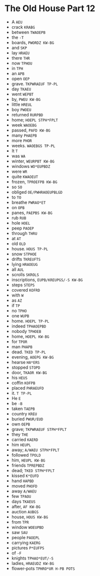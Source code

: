 # The Old House Part 12

* A `AEU`
* crack `KRABG`
* between `TWAOEPB`
* the `-T`
* boards, `PWORDZ KW-BG`
* and `SKP`
* lay `HRAEU`
* there `THR`
* now `TPHOU`
* in `TPH`
* an `APB`
* open `OEP`
* grave. `TKPWRAEUF TP-PL`
* day `TKAEU`
* went `WEPBT`
* by, `PWEU KW-BG`
* little `HREUL`
* boy `PWOEU`
* returned `RURPBD`
* home; `HOEPL STPH*FPLT`
* week `WAOEBG`
* passed, `PAFD KW-BG`
* many `PHAEPB`
* more `PHOR`
* weeks. `WAOEBGS TP-PL`
* It `T`
* was `WA`
* winter, `WEURPBT KW-BG`
* windows `WO*EUPBDZ`
* were `WR`
* quite `KWAOEUT`
* frozen, `TPROEFPB KW-BG`
* so `SO`
* obliged `OE/PWHRAOEUPBLGD`
* to `TO`
* breathe `PWRAO*ET`
* on `OPB`
* panes, `PAEPBS KW-BG`
* rub `RUB`
* hole `HOEL`
* peep `PAOEP`
* through `THRU`
* at `AT`
* old `OLD`
* house. `HOUS TP-PL`
* snow `STPHOE`
* drifts `TKREUFTS`
* lying `HRAOEUG`
* all `AUL`
* scrolls `SKROLS`
* inscriptions, `EUPB/KREUPGS/-S KW-BG`
* steps `STEPS`
* covered `KOFRD`
* with `W`
* as `AZ`
* if `TP`
* no `TPHO`
* one `WUPB`
* home. `HOEPL TP-PL`
* indeed `TPHAOEPBD`
* nobody `TPHOEB`
* home, `HOEPL KW-BG`
* for `TPOR`
* man `PHAPB`
* dead. `TKED TP-PL`
* evening, `AOEPG KW-BG`
* hearse `HA*ERS`
* stopped `STOPD`
* door, `TKAOR KW-BG`
* his `HEUS`
* coffin `KOFPB`
* placed `PHRAEUFD`
* it. `T TP-PL`
* He `E`
* be `-B`
* taken `TAEPB`
* country `KREU`
* buried `PWUR/EUD`
* own `OEPB`
* grave; `TKPWRAEUF STPH*FPLT`
* they `THE`
* carried `KAERD`
* him `HEUPL`
* away; `A/WAEU STPH*FPLT`
* followed `TPOLD`
* him, `HEUPL KW-BG`
* friends `TPREPBDZ`
* dead; `TKED STPH*FPLT`
* kissed `K*EUFD`
* hand `HAPBD`
* moved `PHOFD`
* away `A/WAEU`
* few `TPAOU`
* days `TKAEUS`
* after, `AF KW-BG`
* auction `AUBGS`
* house, `HOUS KW-BG`
* from `TPR`
* window `WOEUPBD`
* saw `SAU`
* people `PAOEPL`
* carrying `KAERG`
* pictures `P*EUFPS`
* of `-F`
* knights `TPHAO*EUT/-S`
* ladies, `HRAEUDZ KW-BG`
* flower-pots `TPHRO*UR H-PB POTS`
